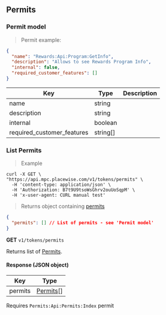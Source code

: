 ## Permits

### <a name="tokens-admin-permit-model"></a> Permit model

> Permit example:

```json
{
  "name": "Rewards:Api:Program:GetInfo",
  "description": "Allows to see Rewards Program Info",
  "internal": false,
  "required_customer_features": []
}
```

Key | Type | Description
--------- | ------ | ------
name | string | 
description | string |
internal | boolean |
required_customer_features | string[] |

### <a name="tokens-admin-index-permits"></a> List Permits

> Example

```shell
curl -X GET \
"https://api.mpc.placewise.com/v1/tokens/permits" \
  -H 'content-type: application/json' \
  -H 'Authorization: B7t9U9tsoWsGhrv2ouUoSqpM' \
  -H 'x-user-agent: CURL manual test'
```

> Returns object containing [permits](#tokens-admin-permit-model) 

```json
{
  "permits": [] // List of permits - see 'Permit model'
}
````

**GET** `v1/tokens/permits`

Returns list of [Permits](#tokens-admin-permit-model).

#### Response (JSON object)

Key | Type 
--------- | ---------
permits | [Permits](#tokens-admin-permit-model)[]

<aside class="notice">
Requires <code>Permits:Api:Permits:Index</code> permit
</aside>
